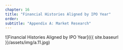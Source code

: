 ```yaml
---
chapter: 16
title: "Financial Histories Aligned by IPO Year"
order: 
subtitle: "Appendix A: Market Research"
---
```


![Financial Histories Aligned by IPO Year]({{ site.baseurl }}/assets/img/a.11.jpg)